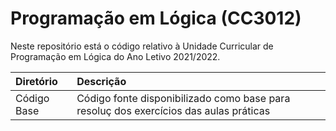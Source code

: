 # Programação em Lógica (CC3012)
Neste repositório está o código relativo à Unidade Curricular de Programação em Lógica do Ano Letivo 2021/2022.

| Diretório    | Descrição |
| :----------- | :-------------------------------------------------------------------------------------------|
| Código Base  | Código fonte disponibilizado como base para resoluç dos exercícios das aulas práticas |
